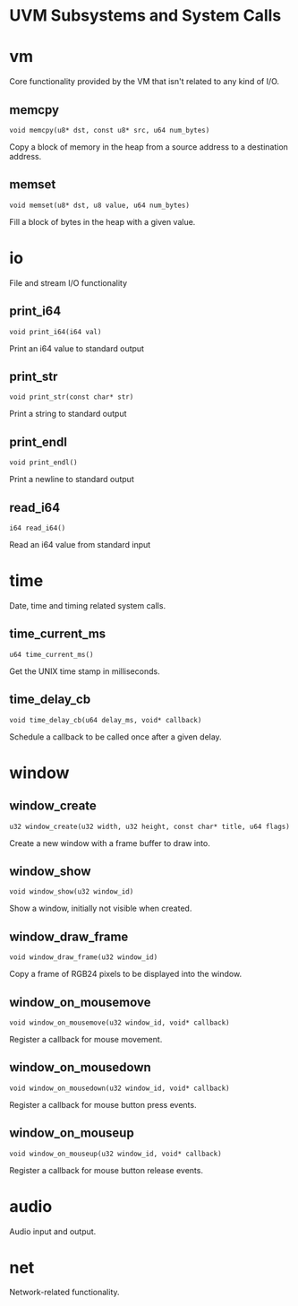 # UVM Subsystems and System Calls

# vm

Core functionality provided by the VM that isn't related to any kind of I/O.

## memcpy

```
void memcpy(u8* dst, const u8* src, u64 num_bytes)
```

Copy a block of memory in the heap from a source address to a destination address.

## memset

```
void memset(u8* dst, u8 value, u64 num_bytes)
```

Fill a block of bytes in the heap with a given value.

# io

File and stream I/O functionality

## print_i64

```
void print_i64(i64 val)
```

Print an i64 value to standard output

## print_str

```
void print_str(const char* str)
```

Print a string to standard output

## print_endl

```
void print_endl()
```

Print a newline to standard output

## read_i64

```
i64 read_i64()
```

Read an i64 value from standard input

# time

Date, time and timing related system calls.

## time_current_ms

```
u64 time_current_ms()
```

Get the UNIX time stamp in milliseconds.

## time_delay_cb

```
void time_delay_cb(u64 delay_ms, void* callback)
```

Schedule a callback to be called once after a given delay.

# window

## window_create

```
u32 window_create(u32 width, u32 height, const char* title, u64 flags)
```

Create a new window with a frame buffer to draw into.

## window_show

```
void window_show(u32 window_id)
```

Show a window, initially not visible when created.

## window_draw_frame

```
void window_draw_frame(u32 window_id)
```

Copy a frame of RGB24 pixels to be displayed into the window.

## window_on_mousemove

```
void window_on_mousemove(u32 window_id, void* callback)
```

Register a callback for mouse movement.

## window_on_mousedown

```
void window_on_mousedown(u32 window_id, void* callback)
```

Register a callback for mouse button press events.

## window_on_mouseup

```
void window_on_mouseup(u32 window_id, void* callback)
```

Register a callback for mouse button release events.

# audio

Audio input and output.

# net

Network-related functionality.

